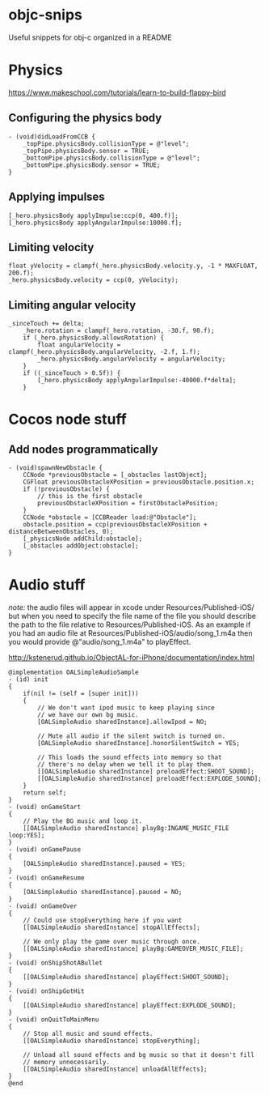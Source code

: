 # objc-snips
Useful snippets for obj-c organized in a README

# Physics
https://www.makeschool.com/tutorials/learn-to-build-flappy-bird

## Configuring the physics body

```obj-c
- (void)didLoadFromCCB {
    _topPipe.physicsBody.collisionType = @"level";
    _topPipe.physicsBody.sensor = TRUE;
    _bottomPipe.physicsBody.collisionType = @"level";
    _bottomPipe.physicsBody.sensor = TRUE;
}
```

## Applying impulses
```obj-c
[_hero.physicsBody applyImpulse:ccp(0, 400.f)];
[_hero.physicsBody applyAngularImpulse:10000.f];
```

## Limiting velocity
```obj-c
float yVelocity = clampf(_hero.physicsBody.velocity.y, -1 * MAXFLOAT, 200.f);
_hero.physicsBody.velocity = ccp(0, yVelocity);
```

## Limiting angular velocity
```obj-c
_sinceTouch += delta;
    _hero.rotation = clampf(_hero.rotation, -30.f, 90.f);
    if (_hero.physicsBody.allowsRotation) {
        float angularVelocity = clampf(_hero.physicsBody.angularVelocity, -2.f, 1.f);
        _hero.physicsBody.angularVelocity = angularVelocity;
    }
    if ((_sinceTouch > 0.5f)) {
        [_hero.physicsBody applyAngularImpulse:-40000.f*delta];
    }
```

# Cocos node stuff

## Add nodes programmatically
```obj-c
- (void)spawnNewObstacle {
    CCNode *previousObstacle = [_obstacles lastObject];
    CGFloat previousObstacleXPosition = previousObstacle.position.x;
    if (!previousObstacle) {
        // this is the first obstacle
        previousObstacleXPosition = firstObstaclePosition;
    }
    CCNode *obstacle = [CCBReader load:@"Obstacle"];
    obstacle.position = ccp(previousObstacleXPosition + distanceBetweenObstacles, 0);
    [_physicsNode addChild:obstacle];
    [_obstacles addObject:obstacle];
}
```

# Audio stuff

_note:_ the audio files will appear in xcode under Resources/Published-iOS/ but when you need to specify the file name of the file you should describe the path to the file relative to Resources/Published-iOS. As an example if you had an audio file at Resources/Published-iOS/audio/song_1.m4a then you would provide @"audio/song_1.m4a" to playEffect.

http://kstenerud.github.io/ObjectAL-for-iPhone/documentation/index.html
```obj-c
@implementation OALSimpleAudioSample
- (id) init
{
    if(nil != (self = [super init]))
    {
        // We don't want ipod music to keep playing since
        // we have our own bg music.
        [OALSimpleAudio sharedInstance].allowIpod = NO;
        
        // Mute all audio if the silent switch is turned on.
        [OALSimpleAudio sharedInstance].honorSilentSwitch = YES;
        
        // This loads the sound effects into memory so that
        // there's no delay when we tell it to play them.
        [[OALSimpleAudio sharedInstance] preloadEffect:SHOOT_SOUND];
        [[OALSimpleAudio sharedInstance] preloadEffect:EXPLODE_SOUND];
    }
    return self;
}
- (void) onGameStart
{
    // Play the BG music and loop it.
    [[OALSimpleAudio sharedInstance] playBg:INGAME_MUSIC_FILE loop:YES];
}
- (void) onGamePause
{
    [OALSimpleAudio sharedInstance].paused = YES;
}
- (void) onGameResume
{
    [OALSimpleAudio sharedInstance].paused = NO;
}
- (void) onGameOver
{
    // Could use stopEverything here if you want
    [[OALSimpleAudio sharedInstance] stopAllEffects];
    
    // We only play the game over music through once.
    [[OALSimpleAudio sharedInstance] playBg:GAMEOVER_MUSIC_FILE];
}
- (void) onShipShotABullet
{
    [[OALSimpleAudio sharedInstance] playEffect:SHOOT_SOUND];
}
- (void) onShipGotHit
{
    [[OALSimpleAudio sharedInstance] playEffect:EXPLODE_SOUND];
}
- (void) onQuitToMainMenu
{
    // Stop all music and sound effects.
    [[OALSimpleAudio sharedInstance] stopEverything];   
    
    // Unload all sound effects and bg music so that it doesn't fill
    // memory unnecessarily.
    [[OALSimpleAudio sharedInstance] unloadAllEffects];
}
@end
```
